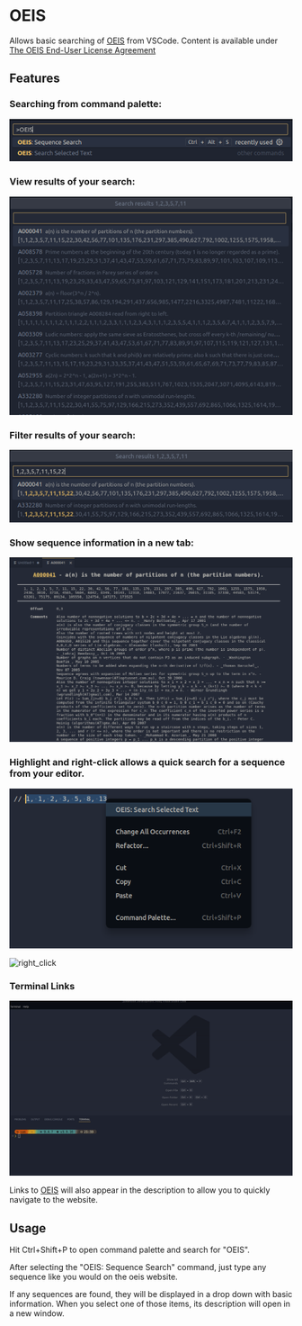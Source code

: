 # OEIS

Allows basic searching of [OEIS](oeis.org) from VSCode.
Content is available under [The OEIS End-User License Agreement](http://oeis.org/LICENSE)

## Features

### Searching from command palette:

![command](images/command.png)

### View results of your search:

![results](images/results.png)

### Filter results of your search:

![filtered](images/filtered_results.png)

### Show sequence information in a new tab:

![display](images/display.png)

### Highlight and right-click allows a quick search for a sequence from your editor.

![right_click](images/right_click.png)

![right_click](images/right_click.gif)

### Terminal Links

![links](images/links.gif)

Links to [OEIS](oeis.org) will also appear in the description to allow you to quickly navigate to the website.

## Usage

Hit Ctrl+Shift+P to open command palette and search for "OEIS".

After selecting the "OEIS: Sequence Search" command, just type any sequence like you would on the oeis website.

If any sequences are found, they will be displayed in a drop down with basic information. When you select one of those items, its description will open in a new window.
